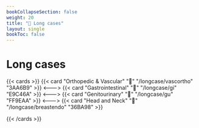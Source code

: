 ```yaml
---
bookCollapseSection: false
weight: 20
title: "🦠 Long cases"
layout: single
bookToc: false
---
```

# Long cases

{{< cards >}}
{{< card "Orthopedic & Vascular" "🦴" "/longcase/vascortho" "3AA6B9" >}}
<--->
{{< card "Gastrointestinal" "🥑" "/longcase/gi" "E9C46A" >}}
<--->
{{< card "Genitourinary" "🍑" "/longcase/gu" "FF9EAA" >}}
<--->
{{< card "Head and Neck" "🎠" "/longcase/breastendo" "36BA98" >}}

{{< /cards >}}